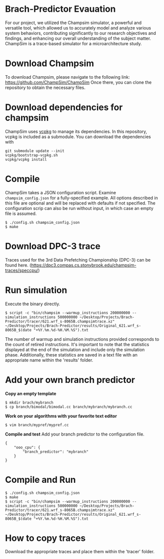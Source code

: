 # Brach-Predictor Evauation

For our project, we utilized the Champsim simulator, a powerful and versatile tool, which allowed us to accurately model and analyze various system behaviors, contributing significantly to our research objectives and findings, and enhancing our overall understanding of the subject matter.
ChampSim is a trace-based simulator for a microarchitecture study.

# Download Champsim
To download Champsim, please navigate to the following link: https://github.com/ChampSim/ChampSim
Once there, you can clone the repository to obtain the necessary files.

# Download dependencies for champsim

ChampSim uses [vcpkg](https://vcpkg.io) to manage its dependencies. In this repository, vcpkg is included as a submodule. You can download the dependencies with
```
git submodule update --init
vcpkg/bootstrap-vcpkg.sh
vcpkg/vcpkg install
```

# Compile

ChampSim takes a JSON configuration script. Examine `champsim_config.json` for a fully-specified example. All options described in this file are optional and will be replaced with defaults if not specified. The configuration scrip can also be run without input, in which case an empty file is assumed.
```
$ ./config.sh champsim_config.json
$ make
```

# Download DPC-3 trace

Traces used for the 3rd Data Prefetching Championship (DPC-3) can be found here. (https://dpc3.compas.cs.stonybrook.edu/champsim-traces/speccpu/)

# Run simulation

Execute the binary directly.
```
$ script -c "bin/champsim --warmup_instructions 200000000 --simulation_instructions 500000000 ~/Desktop/Projects/Brach-Predictor/tracer/621.wrf_s-8065B.champsimtrace.xz" ~/Desktop/Projects/Brach-Predictor/results/Original_621.wrf_s-8065B_$(date "+%Y.%m.%d-%H.%M.%S").txt

```

The number of warmup and simulation instructions provided corresponds to the count of retired instructions. It's important to note that the statistics displayed at the end of the simulation and include only the simulation phase. Additionally, these statistics are saved in a text file with an appropriate name within the 'results' folder.

# Add your own branch predictor
**Copy an empty template**
```
$ mkdir brach/mybranch
$ cp branch/bimodal/bimodal.cc branch/mybranch/mybranch.cc
```

**Work on your algorithms with your favorite text editor**
```
$ vim branch/mypref/mypref.cc
```

**Compile and test**
Add your branch predictor to the configuration file.
```
{
    "ooo_cpu": {
        "branch_predictor": "mybranch"
    }
}
```
# Compile and Run

```
$ ./config.sh champsim_config.json
$ make
$ script -c "bin/champsim --warmup_instructions 200000000 --simulation_instructions 500000000 ~/Desktop/Projects/Brach-Predictor/tracer/621.wrf_s-8065B.champsimtrace.xz" ~/Desktop/Projects/Brach-Predictor/results/Original_621.wrf_s-8065B_$(date "+%Y.%m.%d-%H.%M.%S").txt
```

# How to copy traces

Download the appropriate traces and place them within the 'tracer' folder.

